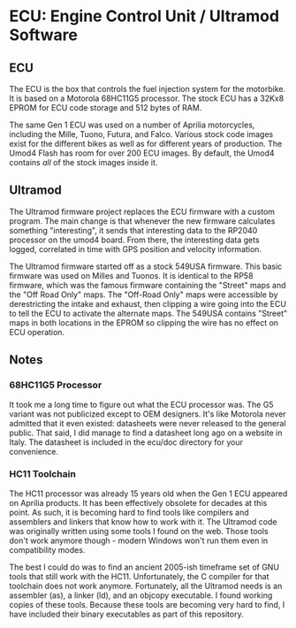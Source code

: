 # ECU: Engine Control Unit / Ultramod Software

## ECU

The ECU is the box that controls the fuel injection system for the motorbike. It is based on a Motorola 68HC11G5 processor. The stock ECU has a 32Kx8 EPROM for ECU code storage and 512 bytes of RAM.

The same Gen 1 ECU was used on a number of Aprilia motorcycles, including the Mille, Tuono, Futura, and Falco. Various stock code images exist for the different bikes as well as for different years of production. The Umod4 Flash has room for over 200 ECU images. By default, the Umod4 contains _all_ of the stock images inside it.

## Ultramod

The Ultramod firmware project replaces the ECU firmware with a custom program. The main change is that whenever the new firmware calculates something "interesting", it sends that interesting data to the RP2040 processor on the umod4 board. From there, the interesting data gets logged, correlated in time with GPS position and velocity information.

The Ultramod firmware started off as a stock 549USA firmware. This basic firmware was used on Milles and Tuonos. It is identical to the RP58 firmware, which was the famous firmware containing the "Street" maps and the "Off Road Only" maps. The "Off-Road Only" maps were accessible by derestricting the intake and exhaust, then clipping a wire going into the ECU to tell the ECU to activate the alternate maps. The 549USA contains "Street" maps in both locations in the EPROM so clipping the wire has no effect on ECU operation.

## Notes

### 68HC11G5 Processor

It took me a long time to figure out what the ECU processor was. The G5 variant was not publicized except to OEM designers. It's like Motorola never admitted that it even existed: datasheets were never released to the general public. That said, I did manage to find a datasheet long ago on a website in Italy. The datasheet is included in the ecu/doc directory for your convenience.

### HC11 Toolchain

The HC11 processor was already 15 years old when the Gen 1 ECU appeared on Aprilia products. It has been effectively obsolete for decades at this point. As such, it is becoming hard to find tools like compilers and assemblers and linkers that know how to work with it. The Ultramod code was originally written using some tools I found on the web. Those tools don't work anymore though - modern Windows won't run them even in compatibility modes.

The best I could do was to find an ancient 2005-ish timeframe set of GNU tools that still work with the HC11. Unfortunately, the C compiler for that toolchain does not work anymore. Fortunately, all the Ultramod needs is an assembler (as), a linker (ld), and an objcopy executable. I found working copies of these tools. Because these tools are becoming very hard to find, I have included their binary executables as part of this repository.
